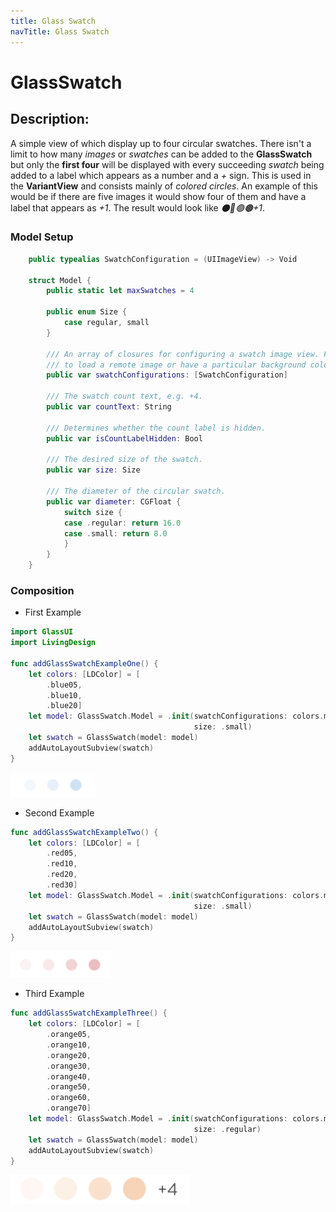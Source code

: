 ```yaml
---
title: Glass Swatch
navTitle: Glass Swatch
---
```


#  GlassSwatch

## Description:

A simple view of which display up to four circular swatches. There isn't a limit to how many *images* or *swatches* can be added to the **GlassSwatch** but only the **first four** will be displayed with every succeeding *swatch* being added to a label which appears as a number and a *+* sign. This is used in the **VariantView** and consists mainly of *colored circles*. An example of this would be if there are five images it would show four of them and have a label that appears as *+1*. The result would look like *⚫️🔵🟢🟤+1*.

### Model Setup

```swift
    public typealias SwatchConfiguration = (UIImageView) -> Void

    struct Model {
        public static let maxSwatches = 4

        public enum Size {
            case regular, small
        }

        /// An array of closures for configuring a swatch image view. For instance, you may configure the image view
        /// to load a remote image or have a particular background color.
        public var swatchConfigurations: [SwatchConfiguration]

        /// The swatch count text, e.g. +4.
        public var countText: String

        /// Determines whether the count label is hidden.
        public var isCountLabelHidden: Bool

        /// The desired size of the swatch.
        public var size: Size

        /// The diameter of the circular swatch.
        public var diameter: CGFloat {
            switch size {
            case .regular: return 16.0
            case .small: return 8.0
            }
        }
    }
```

### Composition

- First Example

```swift
import GlassUI
import LivingDesign

func addGlassSwatchExampleOne() {
    let colors: [LDColor] = [
        .blue05,
        .blue10,
        .blue20]
    let model: GlassSwatch.Model = .init(swatchConfigurations: colors.map { imageView in { $0.backgroundColor = imageView.uiColor } },
                                         size: .small)
    let swatch = GlassSwatch(model: model)
    addAutoLayoutSubview(swatch)
}
```

<img src="images/swatch/swatchOne.png"/>

- Second Example

```swift
func addGlassSwatchExampleTwo() {
    let colors: [LDColor] = [
        .red05,
        .red10,
        .red20,
        .red30]
    let model: GlassSwatch.Model = .init(swatchConfigurations: colors.map { imageView in { $0.backgroundColor = imageView.uiColor } },
                                         size: .small)
    let swatch = GlassSwatch(model: model)
    addAutoLayoutSubview(swatch)
}
```

<img src="images/swatch/swatchTwo.png"/>

- Third Example

```swift
func addGlassSwatchExampleThree() {
    let colors: [LDColor] = [
        .orange05,
        .orange10,
        .orange20,
        .orange30,
        .orange40,
        .orange50,
        .orange60,
        .orange70]
    let model: GlassSwatch.Model = .init(swatchConfigurations: colors.map { imageView in { $0.backgroundColor = imageView.uiColor } },
                                         size: .regular)
    let swatch = GlassSwatch(model: model)
    addAutoLayoutSubview(swatch)
}
```

<img src="images/swatch/swatchThree.png"/>
